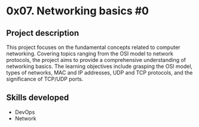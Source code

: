 # 0x07. Networking basics #0

## Project description
This project focuses on the fundamental concepts related to computer networking. Covering topics ranging from the OSI model to network protocols, the project aims to provide a comprehensive understanding of networking basics. The learning objectives include grasping the OSI model, types of networks, MAC and IP addresses, UDP and TCP protocols, and the significance of TCP/UDP ports.

## Skills developed
- DevOps
- Network
